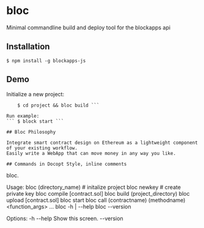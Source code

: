# bloc
Minimal commandline build and deploy tool for the blockapps api 

## Installation

``` $ npm install -g blockapps-js ```

## Demo

Initialize a new project:

``` $ bloc project 
    $ cd project && bloc build ```

Run example: 
``` $ block start ```

## Bloc Philosophy

Integrate smart contract design on Ethereum as a lightweight component of your existing workflow.
Easily write a WebApp that can move money in any way you like.

## Commands in Docopt Style, inline comments
```
bloc.

Usage: 
  bloc (directory_name)             # initalize project
  bloc newkey                       # create private key
  bloc compile [contract.sol]
  bloc build (project_directory)
  bloc upload [contract.sol]
  bloc start
  bloc call (contractname) (methodname) <function_args> ...
  bloc -h | --help
  bloc --version

Options:
  -h --help   Show this screen.
  --version
```